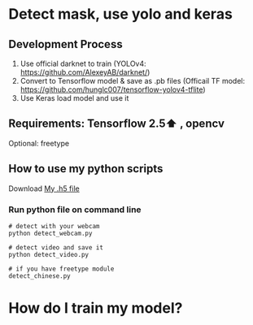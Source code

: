 # Detect mask, use yolo and keras 

## Development Process
1. Use official darknet to train (YOLOv4: https://github.com/AlexeyAB/darknet/)
2. Convert to Tensorflow model & save as .pb files  (Officail TF model: https://github.com/hunglc007/tensorflow-yolov4-tflite)
3. Use Keras load model and use it

## Requirements: Tensorflow 2.5:arrow_up:  , opencv
Optional: freetype

## How to use my python scripts
Download [My .h5 file](https://drive.google.com/file/d/16jJf6fI0iV-8I4oKKPJv9Nyowxsdb0WD/view?usp=sharing)

### Run python file on command line
```
# detect with your webcam
python detect_webcam.py

# detect video and save it
python detect_video.py

# if you have freetype module
detect_chinese.py
```


# How do I train my model?
